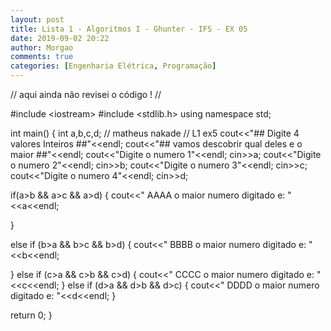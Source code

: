 ```yaml
---
layout: post
title: Lista 1 - Algoritmos I - Ghunter - IFS - EX 05
date: 2019-09-02 20:22
author: Morgao
comments: true
categories: [Engenharia Elétrica, Programação]
---
```

// aqui ainda não revisei o código ! //

#include &lt;iostream&gt;
#include &lt;stdlib.h&gt;
using namespace std;

int main() {
int a,b,c,d;
// matheus nakade
// L1 ex5
cout&lt;&lt;"## Digite 4 valores Inteiros ##"&lt;&lt;endl;
cout&lt;&lt;"## vamos descobrir qual deles e o maior ##"&lt;&lt;endl;
cout&lt;&lt;"Digite o numero 1"&lt;&lt;endl;
cin&gt;&gt;a;
cout&lt;&lt;"Digite o numero 2"&lt;&lt;endl;
cin&gt;&gt;b;
cout&lt;&lt;"Digite o numero 3"&lt;&lt;endl;
cin&gt;&gt;c;
cout&lt;&lt;"Digite o numero 4"&lt;&lt;endl;
cin&gt;&gt;d;

if(a&gt;b &amp;&amp; a&gt;c &amp;&amp; a&gt;d)
{
cout&lt;&lt;" AAAA o maior numero digitado e: "&lt;&lt;a&lt;&lt;endl;

}

else if (b&gt;a &amp;&amp; b&gt;c &amp;&amp; b&gt;d)
{
cout&lt;&lt;" BBBB o maior numero digitado e: "&lt;&lt;b&lt;&lt;endl;

}
else if (c&gt;a &amp;&amp; c&gt;b &amp;&amp; c&gt;d)
{
cout&lt;&lt;" CCCC o maior numero digitado e: "&lt;&lt;c&lt;&lt;endl;
}
else if (d&gt;a &amp;&amp; d&gt;b &amp;&amp; d&gt;c)
{
cout&lt;&lt;" DDDD o maior numero digitado e: "&lt;&lt;d&lt;&lt;endl;
}

return 0;
}

